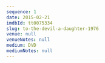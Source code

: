 ```yaml
---
sequence: 1
date: 2015-02-21
imdbId: tt0075334
slug: to-the-devil-a-daughter-1976
venue: null
venueNotes: null
medium: DVD
mediumNotes: null
---
```


